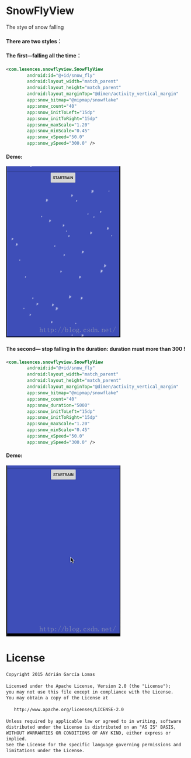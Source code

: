 # SnowFlyView
The stye of  snow falling

#### There are two styles：

#### The first—falling all the time：
```xml
<com.lesences.snowflyview.SnowFlyView
        android:id="@+id/snow_fly"
        android:layout_width="match_parent"
        android:layout_height="match_parent"
        android:layout_marginTop="@dimen/activity_vertical_margin"
        app:snow_bitmap="@mipmap/snowflake"
        app:snow_count="40"
        app:snow_initToLeft="15dp"
        app:snow_initToRight="15dp"
        app:snow_maxScale="1.20"
        app:snow_minScale="0.45"
        app:snow_xSpeed="50.0"
        app:snow_ySpeed="300.0" />
```
#### Demo:
![](gif/snow_falling_0.gif)

#### The second— stop falling in the duration: duration must more than 300 !
```xml
<com.lesences.snowflyview.SnowFlyView
        android:id="@+id/snow_fly"
        android:layout_width="match_parent"
        android:layout_height="match_parent"
        android:layout_marginTop="@dimen/activity_vertical_margin"
        app:snow_bitmap="@mipmap/snowflake"
        app:snow_count="40"
        app:snow_duration="5000"
        app:snow_initToLeft="15dp"
        app:snow_initToRight="15dp"
        app:snow_maxScale="1.20"
        app:snow_minScale="0.45"
        app:snow_xSpeed="50.0"
        app:snow_ySpeed="300.0" />
```
#### Demo:
![](gif/snow_falling_1.gif)

# License

    Copyright 2015 Adrián García Lomas

    Licensed under the Apache License, Version 2.0 (the "License");
    you may not use this file except in compliance with the License.
    You may obtain a copy of the License at

       http://www.apache.org/licenses/LICENSE-2.0

    Unless required by applicable law or agreed to in writing, software
    distributed under the License is distributed on an "AS IS" BASIS,
    WITHOUT WARRANTIES OR CONDITIONS OF ANY KIND, either express or implied.
    See the License for the specific language governing permissions and
    limitations under the License.
